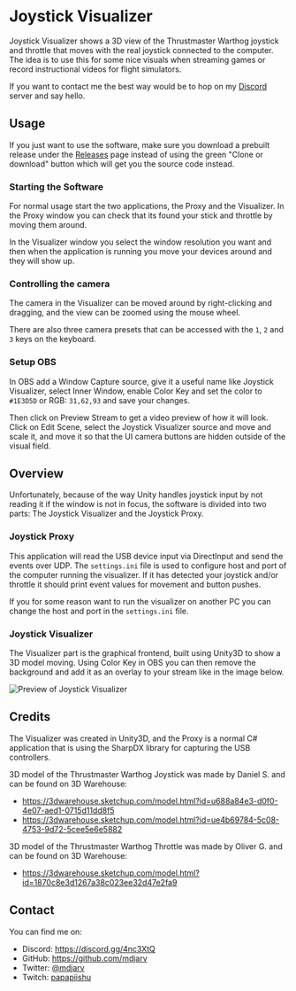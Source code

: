 # Joystick Visualizer

Joystick Visualizer shows a 3D view of the Thrustmaster Warthog joystick and throttle that moves with the real joystick connected to the computer. The idea is to use this for some nice visuals when streaming games or record instructional videos for flight simulators.

If you want to contact me the best way would be to hop on my [Discord](https://discord.gg/4nc3XtQ) server and say hello.

## Usage

If you just want to use the software, make sure you download a prebuilt release under the [Releases](https://github.com/mdjarv/JoystickVisualizer/releases) page instead of using the green "Clone or download" button which will get you the source code instead.

### Starting the Software

For normal usage start the two applications, the Proxy and the Visualizer. In the Proxy window you can check that its found your stick and throttle by moving them around.

In the Visualizer window you select the window resolution you want and then when the application is running you move your devices around and they will show up.

### Controlling the camera

The camera in the Visualizer can be moved around by right-clicking and dragging, and the view can be zoomed using the mouse wheel.

There are also three camera presets that can be accessed with the `1`, `2` and `3` keys on the keyboard.

### Setup OBS

In OBS add a Window Capture source, give it a useful name like Joystick Visualizer, select Inner Window, enable Color Key and set the color to ```#1E3D5D``` or RGB: ```31,62,93``` and save your changes.

Then click on Preview Stream to get a video preview of how it will look. Click on Edit Scene, select the Joystick Visualizer source and move and scale it, and move it so that the UI camera buttons are hidden outside of the visual field.

## Overview

Unfortunately, because of the way Unity handles joystick input by not reading it if the window is not in focus, the software is divided into two parts: The Joystick Visualizer and the Joystick Proxy.

### Joystick Proxy

This application will read the USB device input via DirectInput and send the events over UDP. The `settings.ini` file is used to configure host and port of the computer running the visualizer. If it has detected your joystick and/or throttle it should print event values for movement and button pushes.

If you for some reason want to run the visualizer on another PC you can change the host and port in the `settings.ini` file.

### Joystick Visualizer

The Visualizer part is the graphical frontend, built using Unity3D to show a 3D model moving. Using Color Key in OBS you can then remove the background and add it as an overlay to your stream like in the image below.

![Preview of Joystick Visualizer](https://raw.githubusercontent.com/mdjarv/JoystickVisualizer/master/Preview1.png)

## Credits

The Visualizer was created in Unity3D, and the Proxy is a normal C# application that is using the SharpDX library for capturing the USB controllers.

3D model of the Thrustmaster Warthog Joystick was made by Daniel S. and can be found on 3D Warehouse:

* https://3dwarehouse.sketchup.com/model.html?id=u688a84e3-d0f0-4e07-aed1-0715d11dd8f5
* https://3dwarehouse.sketchup.com/model.html?id=ue4b69784-5c08-4753-9d72-5cee5e6e5882

3D model of the Thrustmaster Warthog Throttle was made by Oliver G. and can be found on 3D Warehouse:

* https://3dwarehouse.sketchup.com/model.html?id=1870c8e3d1267a38c023ee32d47e2fa9

## Contact

You can find me on:

* Discord: https://discord.gg/4nc3XtQ
* GitHub: https://github.com/mdjarv
* Twitter: [@mdjarv](https://twitter.com/mdjarv "@mdjarv on twitter")
* Twitch: [papapiishu](http://www.twitch.tv/papapiishu "papapiishu on Twitch")
